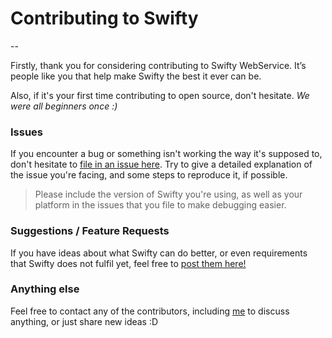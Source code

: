# Contributing to Swifty
--

Firstly, thank you for considering contributing to Swifty WebService. It’s people like you that help make Swifty the best it ever can be.

Also, if it's your first time contributing to open source, don't hesitate. *We were all beginners once :)*

### Issues
If you encounter a bug or something isn't working the way it's supposed to, don't hesitate to [file in an issue here](https://github.com/Flipkart/Swifty/issues). Try to give a detailed explanation of the issue you're facing, and some steps to reproduce it, if possible.

> Please include the version of Swifty you're using, as well as your platform in the issues that you file to make debugging easier.

### Suggestions / Feature Requests
If you have ideas about what Swifty can do better, or even requirements that Swifty does not fulfil yet, feel free to [post them here!](https://github.com/Flipkart/Swifty/issues)

### Anything else
Feel free to contact any of the contributors, including [me](https://twitter.com/sids7) to discuss anything, or just share new ideas :D



